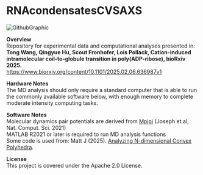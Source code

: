 # RNAcondensatesCVSAXS

![GithubGraphic](https://github.com/user-attachments/assets/519bc8a6-5358-4d9f-b2dc-3394780fe1b5)

**Overview** <br />
Repository for experimental data and computational analyses presented in: <br />
**Tong Wang, Qingyue Hu, Scout Fronhofer, Lois Pollack, Cation-induced intramolecular coil-to-globule transition in poly(ADP-ribose), bioRxiv 2025.** <br />
https://www.biorxiv.org/content/10.1101/2025.02.06.636987v1


**Hardware Notes** <br />
The MD analysis should only require a standard computer that is able to run the commonly available software below, with enough memory to complete moderate intensity computing tasks. <br />

**Software Notes** <br />
Molecular dynamics pair potentials are derived from [Mpipi](https://www.nature.com/articles/s43588-021-00155-3) (Joseph et al, Nat. Comput. Sci. 2021) <br />
MATLAB R2021 or later is required to run MD analysis functions <br />
Some code is used from: Matt J (2025). [Analyzing N-dimensional Convex Polyhedra](https://www.mathworks.com/matlabcentral/fileexchange/30892-analyze-n-dimensional-convex-polyhedra). 


**License** <br />
This project is covered under the Apache 2.0 License.




